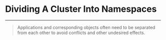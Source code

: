 <!-- .slide: data-background="../img/background/why.jpg" -->
# Dividing A Cluster Into Namespaces

---


<!-- .slide: data-background="img/doors.jpeg" -->
> Applications and corresponding objects often need to be separated from each other to avoid conflicts and other undesired effects.
